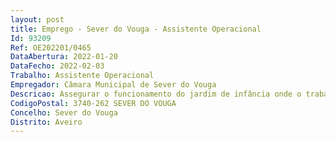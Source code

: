 ```yaml
--- 
layout: post
title: Emprego - Sever do Vouga - Assistente Operacional
Id: 93209
Ref: OE202201/0465
DataAbertura: 2022-01-20
DataFecho: 2022-02-03
Trabalho: Assistente Operacional
Empregador: Câmara Municipal de Sever do Vouga
Descricao: Assegurar o funcionamento do jardim de infância onde o trabalhador se encontra a trabalhar  Efetuar todas as tarefas destinadas à preservação, limpeza e manutenção do equipamento  Promover a eficiência dos recursos com vista a uma racionalização dos gastos com consumos de água, energia elétrica e outros bens  Informar ou propor ao seu superior hierárquico a aquisição ou substituição de equipamentos necessários ao bom funcionamento das instalações  Executar outras tarefas ordenadas pelo superior hierárquico
CodigoPostal: 3740-262 SEVER DO VOUGA
Concelho: Sever do Vouga
Distrito: Aveiro
--- 
```

